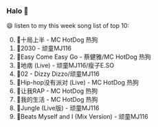 

### Halo 👋

😄 listen to my this week song list of top 10:

0. 🌈十局上半 - MC HotDog 热狗
1. 🌈2030 - 顽童MJ116
2. 🌈Easy Come Easy Go - 蔡健雅/MC HotDog 热狗
3. 🌈地痞 (Live) - 顽童MJ116/瘦子E.SO
4. 🌈02 - Dizzy Dizzo/顽童MJ116
5. 🌈Hip-hop没有派对 (Live) - MC HotDog 热狗
6. 🌈让我RAP - MC HotDog 热狗
7. 🌈我的生活 - MC HotDog 热狗
8. 🌈Jungle (Live版) - 顽童MJ116
9. 🌈Beats Myself and I (Mix Version) - 顽童MJ116

